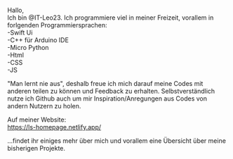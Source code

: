Hallo, <br>
Ich bin @IT-Leo23. Ich programmiere viel in meiner Freizeit, vorallem in forlgenden Programmiersprachen: <br>
-Swift Ui<br>
-C++ für Arduino IDE<br>
-Micro Python<br>
-Html<br>
-CSS<br>
-JS<br>

"Man lernt nie aus", deshalb freue ich mich darauf meine Codes mit anderen teilen zu können und Feedback zu erhalten. 
Selbstverständlich nutze ich Github auch um mir Inspiration/Anregungen aus Codes von andern Nutzern zu holen. 

Auf meiner Website: <br>
https://ls-homepage.netlify.app/ <br>

...findet ihr einiges mehr über mich und vorallem eine Übersicht über meine bisherigen Projekte. 

<!---
ITLeo23/ITLeo23 is a ✨ special ✨ repository because its `README.md` (this file) appears on your GitHub profile.
You can click the Preview link to take a look at your changes.
--->

